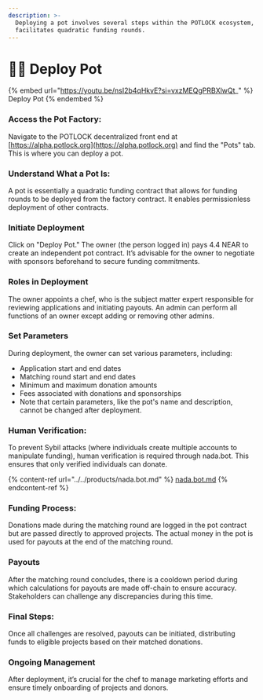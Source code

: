 ```yaml
---
description: >-
  Deploying a pot involves several steps within the POTLOCK ecosystem, which
  facilitates quadratic funding rounds.
---
```


# 👨‍💻 Deploy Pot

{% embed url="https://youtu.be/nsI2b4qHkvE?si=vxzMEQgPRBXlwQt_" %}
Deploy Pot
{% endembed %}

### **Access the Pot Factory**:

Navigate to the POTLOCK decentralized front end at [https://alpha.potlock.org](https://alpha.potlock.org) and find the "Pots" tab. This is where you can deploy a pot.

### **Understand What a Pot Is**:

A pot is essentially a quadratic funding contract that allows for funding rounds to be deployed from the factory contract. It enables permissionless deployment of other contracts.

### **Initiate Deployment**

Click on "Deploy Pot." The owner (the person logged in) pays 4.4 NEAR to create an independent pot contract. It’s advisable for the owner to negotiate with sponsors beforehand to secure funding commitments.

### **Roles in Deployment**

The owner appoints a chef, who is the subject matter expert responsible for reviewing applications and initiating payouts. An admin can perform all functions of an owner except adding or removing other admins.

### **Set Parameters**

During deployment, the owner can set various parameters, including:

* Application start and end dates
* Matching round start and end dates
* Minimum and maximum donation amounts
* Fees associated with donations and sponsorships
* Note that certain parameters, like the pot's name and description, cannot be changed after deployment.

### **Human Verification**:

To prevent Sybil attacks (where individuals create multiple accounts to manipulate funding), human verification is required through nada.bot. This ensures that only verified individuals can donate.

{% content-ref url="../../products/nada.bot.md" %}
[nada.bot.md](../../products/nada.bot.md)
{% endcontent-ref %}

### **Funding Process**:

Donations made during the matching round are logged in the pot contract but are passed directly to approved projects. The actual money in the pot is used for payouts at the end of the matching round.



### **Payouts**

After the matching round concludes, there is a cooldown period during which calculations for payouts are made off-chain to ensure accuracy. Stakeholders can challenge any discrepancies during this time.



### **Final Steps**:

Once all challenges are resolved, payouts can be initiated, distributing funds to eligible projects based on their matched donations.

### **Ongoing Management**

After deployment, it’s crucial for the chef to manage marketing efforts and ensure timely onboarding of projects and donors.
